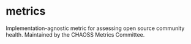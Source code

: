 # metrics
Implementation-agnostic metric for assessing open source community health. Maintained by the CHAOSS Metrics Committee.
